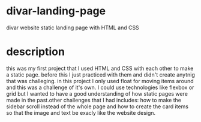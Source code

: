 # divar-landing-page

divar website static landing page with HTML and CSS

# description

this was my first project that I used HTML and CSS with each other to make a static page. before this I just practiced with them and didn't
create anytnig that was challeging. in this project I only used float for moving items around and this was a challenge of it's own. I could 
use technologies like flexbox or grid but I wanted to have a good understanding of how static pages were made in the past.other challenges that I had includes: how to make the sidebar scroll instead of the whole page and how to create the card items so that the image and text 
be exacly like the website design.

